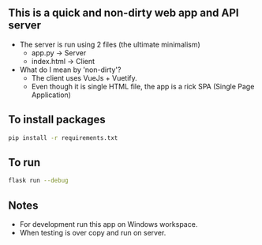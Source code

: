 
## This is a quick and non-dirty web app and API server
- The server is run using 2 files (the ultimate minimalism)
    - app.py -> Server
    - index.html -> Client
- What do I mean by 'non-dirty'?
    - The client uses VueJs + Vuetify.
    - Even though it is single HTML file, the app is a rick SPA (Single Page Application)

## To install packages
```bash
pip install -r requirements.txt
```

## To run
```bash
flask run --debug
```

## Notes
- For development run this app on Windows workspace. 
- When testing is over copy and run on server.